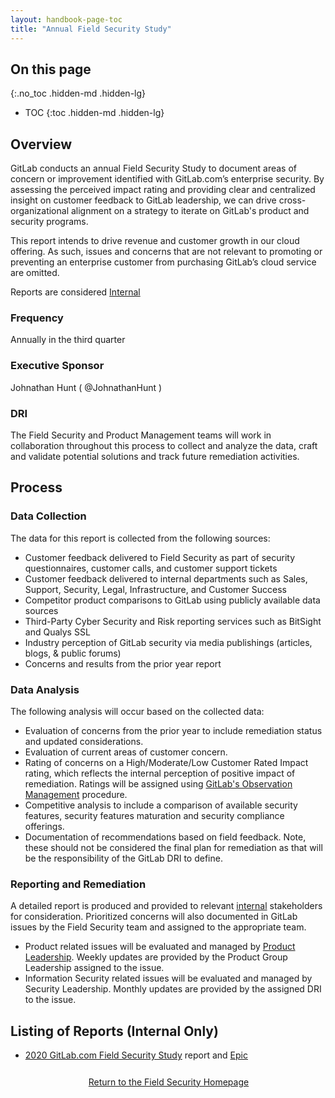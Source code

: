 ```yaml
---
layout: handbook-page-toc
title: "Annual Field Security Study"
---
```


## On this page
{:.no_toc .hidden-md .hidden-lg}
 
- TOC
{:toc .hidden-md .hidden-lg}

## Overview
GitLab conducts an annual Field Security Study to document areas of concern or improvement identified with GitLab.com’s enterprise security. By assessing the perceived impact rating and providing clear and centralized insight on customer feedback to GitLab leadership, we can drive cross-organizational alignment on a strategy to iterate on GitLab's product and security programs.
 
This report intends to drive revenue and customer growth in our cloud offering. As such, issues and concerns that are not relevant to promoting or preventing an enterprise customer from purchasing GitLab’s cloud service are omitted.

Reports are considered [Internal](https://about.gitlab.com/handbook/communication/confidentiality-levels/#internal)

### Frequency
Annually in the third quarter 

### Executive Sponsor
Johnathan Hunt ( @JohnathanHunt )

### DRI
The Field Security and Product Management teams will work in collaboration throughout this process to collect and analyze the data, craft and validate potential solutions and track future remediation activities. 

## Process

### Data Collection

The data for this report is collected from the following sources:

- Customer feedback delivered to Field Security as part of security questionnaires, customer calls, and customer support tickets 
- Customer feedback delivered to internal departments such as Sales, Support, Security, Legal, Infrastructure, and Customer Success
- Competitor product comparisons to GitLab using publicly available data sources
- Third-Party Cyber Security and Risk reporting services such as BitSight and Qualys SSL
- Industry perception of GitLab security via media publishings (articles, blogs, & public forums) 
- Concerns and results from the prior year report

### Data Analysis

The following analysis will occur based on the collected data:

- Evaluation of concerns from the prior year to include remediation status and updated considerations.  
- Evaluation of current areas of customer concern.  
- Rating of concerns on a High/Moderate/Low Customer Rated Impact rating, which reflects the internal perception of positive impact of remediation. Ratings will be assigned using [GitLab's Observation Management](https://about.gitlab.com/handbook/engineering/security/security-assurance/security-compliance/observation-remediation-procedure.html#observation-risk-ratings) procedure. 
- Competitive analysis to include a comparison of available security features, security features maturation and security compliance offerings.
- Documentation of recommendations based on field feedback. Note, these should not be considered the final plan for remediation as that will be the responsibility of the GitLab DRI to define. 

### Reporting and Remediation

A detailed report is produced and provided to relevant [internal](https://about.gitlab.com/handbook/communication/confidentiality-levels/#internal) stakeholders for consideration. Prioritized concerns will also documented in GitLab issues by the Field Security team and assigned to the appropriate team. 

- Product related issues will be evaluated and managed by [Product Leadership](https://about.gitlab.com/handbook/product/product-leadership/#product-leaders). Weekly updates are provided by the Product Group Leadership assigned to the issue. 
- Information Security related issues will be evaluated and managed by Security Leadership. Monthly updates are provided by the assigned DRI to the issue.

## Listing of Reports (Internal Only) 
- [2020 GitLab.com Field Security Study](https://docs.google.com/document/d/1BN979fDYeOwIhKOvrMStyqj5ftDq1w0bc2urcsk3z8U/edit?usp=sharing) report and [Epic](https://gitlab.com/groups/gitlab-com/-/epics/957) 

<div class="flex-row" markdown="0" style="height:40px">
    <a href="https://about.gitlab.com/handbook/engineering/security/security-assurance/field-security/" class="btn btn-purple-inv" style="width:100%;height:100%;margin:1px;display:flex;justify-content:center;align-items:center;">Return to the Field Security Homepage</a>
</div> 
